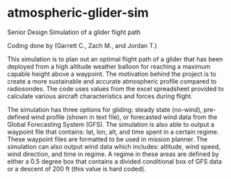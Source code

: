 # atmospheric-glider-sim
Senior Design Simulation of a glider flight path 

Coding done by (Garrett C., Zach M., and Jordan T.)

This simulation is to plan out an optimal flight path of a glider that has been deployed from a high altitude weather balloon for reaching a maximum capable height above a waypoint. The motivation behind the project is to create a more sustainable and accurate atmospheric profile compared to radiosondes. The code uses values from the excel spreadsheet provided to calculate various aircraft characteristics and forces during flight. 

The simulation has three options for gliding: steady state (no-wind), pre-defined wind profile (shown in text file), or forecasted wind data from the Global Forecasting System (GFS). The simulation is also able to output a waypoint file that contains: lat, lon, alt, and time spent in a certain regime. These waypoint files are formatted to be used in mission planner. The simulation can also output wind data which includes: altitude, wind speed, wind direction, and time in regime. A regime in these areas are defined by either a 0.5 degree box that contains a divided conditional box of GFS data or a descent of 200 ft (this value is hard coded).
